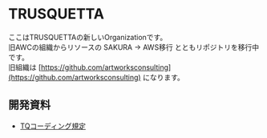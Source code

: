 # TRUSQUETTA

ここはTRUSQUETTAの新しいOrganizationです。  
旧AWCの組織からリソースの SAKURA → AWS移行 とともリポジトリを移行中です。  
旧組織は [https://github.com/artworksconsulting](https://github.com/artworksconsulting) になります。  

## 開発資料

- [TQコーディング規定](https://github.com/trusquetta/docs/tree/main/TQ%E3%82%B3%E3%83%BC%E3%83%87%E3%82%A3%E3%83%B3%E3%82%B0%E8%A6%8F%E5%AE%9A)
